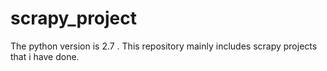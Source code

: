 # scrapy_project
The python version is 2.7 . This repository mainly includes scrapy projects that i have done.
